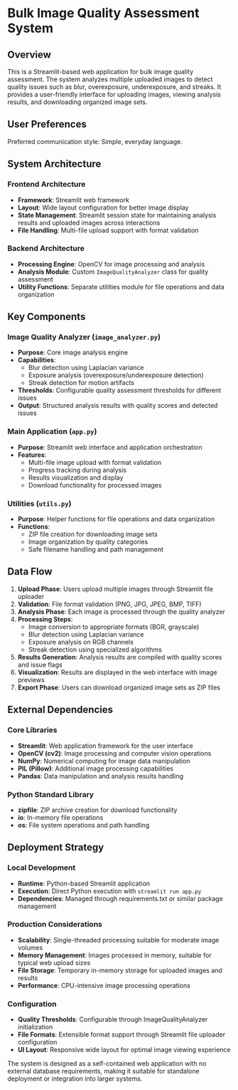 # Bulk Image Quality Assessment System

## Overview

This is a Streamlit-based web application for bulk image quality assessment. The system analyzes multiple uploaded images to detect quality issues such as blur, overexposure, underexposure, and streaks. It provides a user-friendly interface for uploading images, viewing analysis results, and downloading organized image sets.

## User Preferences

Preferred communication style: Simple, everyday language.

## System Architecture

### Frontend Architecture
- **Framework**: Streamlit web framework
- **Layout**: Wide layout configuration for better image display
- **State Management**: Streamlit session state for maintaining analysis results and uploaded images across interactions
- **File Handling**: Multi-file upload support with format validation

### Backend Architecture
- **Processing Engine**: OpenCV for image processing and analysis
- **Analysis Module**: Custom `ImageQualityAnalyzer` class for quality assessment
- **Utility Functions**: Separate utilities module for file operations and data organization

## Key Components

### Image Quality Analyzer (`image_analyzer.py`)
- **Purpose**: Core image analysis engine
- **Capabilities**: 
  - Blur detection using Laplacian variance
  - Exposure analysis (overexposure/underexposure detection)
  - Streak detection for motion artifacts
- **Thresholds**: Configurable quality assessment thresholds for different issues
- **Output**: Structured analysis results with quality scores and detected issues

### Main Application (`app.py`)
- **Purpose**: Streamlit web interface and application orchestration
- **Features**:
  - Multi-file image upload with format validation
  - Progress tracking during analysis
  - Results visualization and display
  - Download functionality for processed images

### Utilities (`utils.py`)
- **Purpose**: Helper functions for file operations and data organization
- **Functions**:
  - ZIP file creation for downloading image sets
  - Image organization by quality categories
  - Safe filename handling and path management

## Data Flow

1. **Upload Phase**: Users upload multiple images through Streamlit file uploader
2. **Validation**: File format validation (PNG, JPG, JPEG, BMP, TIFF)
3. **Analysis Phase**: Each image is processed through the quality analyzer
4. **Processing Steps**:
   - Image conversion to appropriate formats (BGR, grayscale)
   - Blur detection using Laplacian variance
   - Exposure analysis on RGB channels
   - Streak detection using specialized algorithms
5. **Results Generation**: Analysis results are compiled with quality scores and issue flags
6. **Visualization**: Results are displayed in the web interface with image previews
7. **Export Phase**: Users can download organized image sets as ZIP files

## External Dependencies

### Core Libraries
- **Streamlit**: Web application framework for the user interface
- **OpenCV (cv2)**: Image processing and computer vision operations
- **NumPy**: Numerical computing for image data manipulation
- **PIL (Pillow)**: Additional image processing capabilities
- **Pandas**: Data manipulation and analysis results handling

### Python Standard Library
- **zipfile**: ZIP archive creation for download functionality
- **io**: In-memory file operations
- **os**: File system operations and path handling

## Deployment Strategy

### Local Development
- **Runtime**: Python-based Streamlit application
- **Execution**: Direct Python execution with `streamlit run app.py`
- **Dependencies**: Managed through requirements.txt or similar package management

### Production Considerations
- **Scalability**: Single-threaded processing suitable for moderate image volumes
- **Memory Management**: Images processed in memory, suitable for typical web upload sizes
- **File Storage**: Temporary in-memory storage for uploaded images and results
- **Performance**: CPU-intensive image processing operations

### Configuration
- **Quality Thresholds**: Configurable through ImageQualityAnalyzer initialization
- **File Formats**: Extensible format support through Streamlit file uploader configuration
- **UI Layout**: Responsive wide layout for optimal image viewing experience

The system is designed as a self-contained web application with no external database requirements, making it suitable for standalone deployment or integration into larger systems.